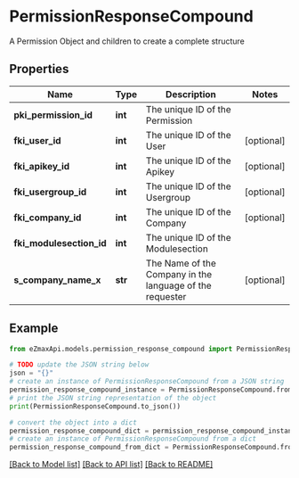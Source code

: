 # PermissionResponseCompound

A Permission Object and children to create a complete structure

## Properties

Name | Type | Description | Notes
------------ | ------------- | ------------- | -------------
**pki_permission_id** | **int** | The unique ID of the Permission | 
**fki_user_id** | **int** | The unique ID of the User | [optional] 
**fki_apikey_id** | **int** | The unique ID of the Apikey | [optional] 
**fki_usergroup_id** | **int** | The unique ID of the Usergroup | [optional] 
**fki_company_id** | **int** | The unique ID of the Company | [optional] 
**fki_modulesection_id** | **int** | The unique ID of the Modulesection | 
**s_company_name_x** | **str** | The Name of the Company in the language of the requester | [optional] 

## Example

```python
from eZmaxApi.models.permission_response_compound import PermissionResponseCompound

# TODO update the JSON string below
json = "{}"
# create an instance of PermissionResponseCompound from a JSON string
permission_response_compound_instance = PermissionResponseCompound.from_json(json)
# print the JSON string representation of the object
print(PermissionResponseCompound.to_json())

# convert the object into a dict
permission_response_compound_dict = permission_response_compound_instance.to_dict()
# create an instance of PermissionResponseCompound from a dict
permission_response_compound_from_dict = PermissionResponseCompound.from_dict(permission_response_compound_dict)
```
[[Back to Model list]](../README.md#documentation-for-models) [[Back to API list]](../README.md#documentation-for-api-endpoints) [[Back to README]](../README.md)


